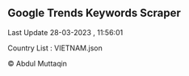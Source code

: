 

## Google Trends Keywords Scraper 
 
Last Update 28-03-2023 , 11:56:01

Country List :
VIETNAM.json



© Abdul Muttaqin 
